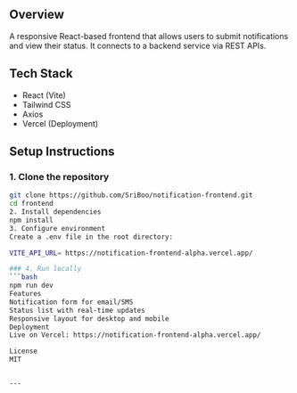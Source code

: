 

## Overview
A responsive React-based frontend that allows users to submit notifications and view their status. It connects to a backend service via REST APIs.

## Tech Stack
- React (Vite)
- Tailwind CSS
- Axios
- Vercel (Deployment)

## Setup Instructions

### 1. Clone the repository
```bash
git clone https://github.com/SriBoo/notification-frontend.git
cd frontend
2. Install dependencies
npm install
3. Configure environment
Create a .env file in the root directory:

VITE_API_URL= https://notification-frontend-alpha.vercel.app/

### 4. Run locally
```bash
npm run dev
Features
Notification form for email/SMS
Status list with real-time updates
Responsive layout for desktop and mobile
Deployment
Live on Vercel: https://notification-frontend-alpha.vercel.app/

License
MIT


---
